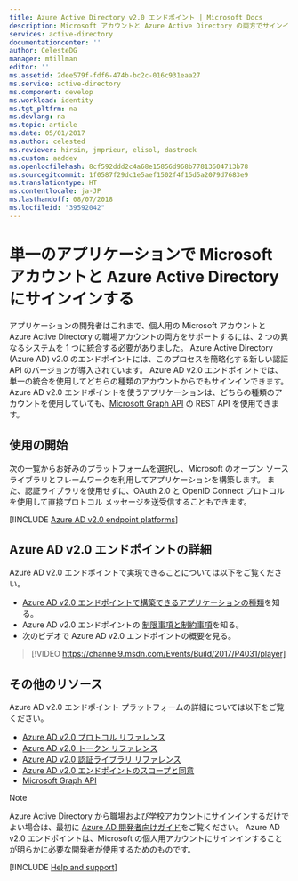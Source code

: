```yaml
---
title: Azure Active Directory v2.0 エンドポイント | Microsoft Docs
description: Microsoft アカウントと Azure Active Directory の両方でサインインできるアプリケーションの構築を紹介します。
services: active-directory
documentationcenter: ''
author: CelesteDG
manager: mtillman
editor: ''
ms.assetid: 2dee579f-fdf6-474b-bc2c-016c931eaa27
ms.service: active-directory
ms.component: develop
ms.workload: identity
ms.tgt_pltfrm: na
ms.devlang: na
ms.topic: article
ms.date: 05/01/2017
ms.author: celested
ms.reviewer: hirsin, jmprieur, elisol, dastrock
ms.custom: aaddev
ms.openlocfilehash: 8cf592ddd2c4a68e15856d968b77813604713b78
ms.sourcegitcommit: 1f0587f29dc1e5aef1502f4f15d5a2079d7683e9
ms.translationtype: HT
ms.contentlocale: ja-JP
ms.lasthandoff: 08/07/2018
ms.locfileid: "39592042"
---
```

# <a name="sign-in-microsoft-account-and-azure-active-directory-users-in-a-single-application"></a>単一のアプリケーションで Microsoft アカウントと Azure Active Directory にサインインする
アプリケーションの開発者はこれまで、個人用の Microsoft アカウントと Azure Active Directory の職場アカウントの両方をサポートするには、2 つの異なるシステムを 1 つに統合する必要がありました。 Azure Active Directory (Azure AD) v2.0 のエンドポイントには、このプロセスを簡略化する新しい認証 API のバージョンが導入されています。 Azure AD v2.0 エンドポイントでは、単一の統合を使用してどちらの種類のアカウントからでもサインインできます。 Azure AD v2.0 エンドポイントを使うアプリケーションは、どちらの種類のアカウントを使用していても、[Microsoft Graph API](https://graph.microsoft.io) の REST API を使用できます。

## <a name="getting-started"></a>使用の開始
次の一覧からお好みのプラットフォームを選択し、Microsoft のオープン ソース ライブラリとフレームワークを利用してアプリケーションを構築します。 また、認証ライブラリを使用せずに、OAuth 2.0 と OpenID Connect プロトコルを使用して直接プロトコル メッセージを送受信することもできます。
<br />

[!INCLUDE [Azure AD v2.0 endpoint platforms](../../../includes/active-directory-v2-quickstart-table.md)]

## <a name="learn-more-about-the-azure-ad-v20-endpoint"></a>Azure AD v2.0 エンドポイントの詳細
Azure AD v2.0 エンドポイントで実現できることについては以下をご覧ください。

* [Azure AD v2.0 エンドポイントで構築できるアプリケーションの種類](v2-app-types.md)を知る。
* Azure AD v2.0 エンドポイントの [制限事項と制約事項](active-directory-v2-limitations.md)を知る。
* 次のビデオで Azure AD v2.0 エンドポイントの概要を見る。

>[!VIDEO https://channel9.msdn.com/Events/Build/2017/P4031/player]

## <a name="additional-resources"></a>その他のリソース
Azure AD v2.0 エンドポイント プラットフォームの詳細については以下をご覧ください。

* [Azure AD v2.0 プロトコル リファレンス](active-directory-v2-protocols.md)
* [Azure AD v2.0 トークン リファレンス](v2-id-and-access-tokens.md)
* [Azure AD v2.0 認証ライブラリ リファレンス](reference-v2-libraries.md)
* [Azure AD v2.0 エンドポイントのスコープと同意](v2-permissions-and-consent.md)
* [Microsoft Graph API](https://graph.microsoft.io)

> [!NOTE]
> Azure Active Directory から職場および学校アカウントにサインインするだけでよい場合は、最初に [Azure AD 開発者向けガイド](azure-ad-developers-guide.md)をご覧ください。 Azure AD v2.0 エンドポイントは、Microsoft の個人用アカウントにサインインすることが明らかに必要な開発者が使用するためのものです。

[!INCLUDE [Help and support](../../../includes/active-directory-develop-help-support-include.md)]
